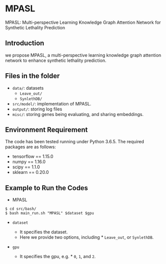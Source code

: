 # MPASL
MPASL: Multi-perspective Learning Knowledge Graph Attention Network for Synthetic Lethality Prediction


## Introduction
we propose MPASL, a multi-perspective learning knowledge graph attention network to enhance synthetic lethality prediction.

## Files in the folder

- `data/`: datasets
  - `Leave_out/`
  - `SynlethDB/`
- `src/model/`: implementation of MPASL.
- `output/`: storing log files
- `misc/`: storing genes being evaluating, and sharing embeddings.

## Environment Requirement
The code has been tested running under Python 3.6.5. The required packages are as follows:
* tensorflow == 1.15.0
* numpy == 1.16.0
* scipy == 1.1.0
* sklearn == 0.20.0

## Example to Run the Codes

* MPASL
```
$ cd src/bash/
$ bash main_run.sh "MPASL" $dataset $gpu

```
  
* `dataset`
  * It specifies the dataset.
  * Here we provide two options, including  * `Leave_out`, or `SynlethDB`.
 

* `gpu`
  * It specifies the gpu, e.g. * `0`, `1`, and `2`.

